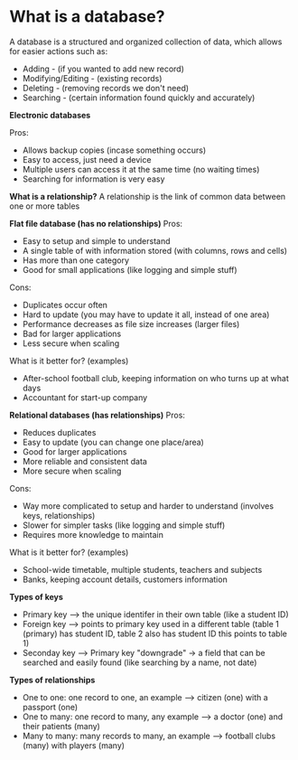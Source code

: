 # What is a database?

A database is a structured and organized collection of data, which allows for easier actions such as:
- Adding - (if you wanted to add new record)
- Modifying/Editing - (existing records)
- Deleting - (removing records we don't need)
- Searching - (certain information found quickly and accurately)

**Electronic databases**

Pros:
- Allows backup copies (incase something occurs)
- Easy to access, just need a device
- Multiple users can access it at the same time (no waiting times)
- Searching for information is very easy

**What is a relationship?**
A relationship is the link of common data between one or more tables


**Flat file database (has no relationships)**
Pros:

- Easy to setup and simple to understand
- A single table of with information stored (with columns, rows and cells)
- Has more than one category
- Good for small applications (like logging and simple stuff)

Cons:

- Duplicates occur often
- Hard to update (you may have to update it all, instead of one area)
- Performance decreases as file size increases (larger files)
- Bad for larger applications
- Less secure when scaling

What is it better for? (examples)
- After-school football club, keeping information on who turns up at what days
- Accountant for start-up company


**Relational databases (has relationships)**
Pros:

- Reduces duplicates
- Easy to update (you can change one place/area)
- Good for larger applications
- More reliable and consistent data
- More secure when scaling

Cons:

- Way more complicated to setup and harder to understand (involves keys, relationships)
- Slower for simpler tasks (like logging and simple stuff)
- Requires more knowledge to maintain

What is it better for? (examples)
- School-wide timetable, multiple students, teachers and subjects
- Banks, keeping account details, customers information


**Types of keys**
- Primary key --> the unique identifer in their own table (like a student ID)
- Foreign key --> points to primary key used in a different table (table 1 (primary) has student ID, table 2 also has student ID this points to table 1)
- Seconday key --> Primary key "downgrade" -> a field that can be searched and easily found (like searching by a name, not date)


**Types of relationships**
- One to one: one record to one, an example --> citizen (one) with a passport (one)
- One to many: one record to many, any example --> a doctor (one) and their patients (many)
- Many to many: many records to many, an example --> football clubs (many) with players (many)
